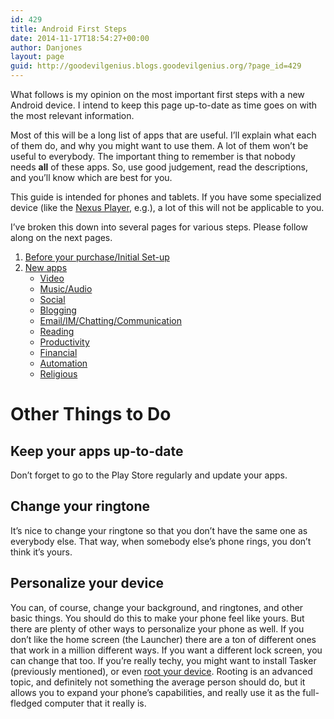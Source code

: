 ```yaml
---
id: 429
title: Android First Steps
date: 2014-11-17T18:54:27+00:00
author: Danjones
layout: page
guid: http://goodevilgenius.blogs.goodevilgenius.org/?page_id=429
---
```

What follows is my opinion on the most important first steps with a new Android device. I intend to keep this page up-to-date as time goes on with the most relevant information.

Most of this will be a long list of apps that are useful. I&#8217;ll explain what each of them do, and why you might want to use them. A lot of them won&#8217;t be useful to everybody. The important thing to remember is that nobody needs **all** of these apps. So, use good judgement, read the descriptions, and you&#8217;ll know which are best for you.

This guide is intended for phones and tablets. If you have some specialized device (like the [Nexus Player](https://play.google.com/store/devices/details?id=nexus_player "Nexus Player"), e.g.), a lot of this will not be applicable to you.

I&#8217;ve broken this down into several pages for various steps. Please follow along on the next pages.

  1. [Before your purchase/Initial Set-up](http://goodevilgenius.org/android-first-steps/before-your-android-purchase-and-initial-setup/ "Before your Android Purchase and initial setup")
  2. [New apps](http://goodevilgenius.org/android-first-steps/android-apps/ "Android Apps") 
      * [Video](http://goodevilgenius.org/android-first-steps/android-apps/video-apps/ "Video Apps")
      * [Music/Audio](http://goodevilgenius.org/android-first-steps/android-apps/music-apps/ "Music Apps")
      * [Social](http://goodevilgenius.org/android-first-steps/android-apps/social-apps/ "Social Apps")
      * [Blogging](http://goodevilgenius.org/android-first-steps/android-apps/blogging-apps/ "Blogging Apps")
      * [Email/IM/Chatting/Communication](http://goodevilgenius.org/communication-apps/ "Communication Apps")
      * [Reading](http://goodevilgenius.org/android-first-steps/android-apps/reading-apps/ "Reading Apps")
      * [Productivity](http://goodevilgenius.org/android-first-steps/android-apps/productivity-apps/ "Productivity Apps")
      * [Financial](http://goodevilgenius.org/android-first-steps/android-apps/financial-apps/ "Financial Apps")
      * [Automation](http://goodevilgenius.org/android-first-steps/android-apps/automation-apps/ "Automation Apps")
      * [Religious](http://goodevilgenius.org/android-first-steps/android-apps/religious-apps/ "Religious Apps")

# Other Things to Do

## Keep your apps up-to-date

Don&#8217;t forget to go to the Play Store regularly and update your apps.

## Change your ringtone

It&#8217;s nice to change your ringtone so that you don&#8217;t have the same one as everybody else. That way, when somebody else&#8217;s phone rings, you don&#8217;t think it&#8217;s yours.

## Personalize your device

You can, of course, change your background, and ringtones, and other basic things. You should do this to make your phone feel like yours. But there are plenty of other ways to personalize your phone as well. If you don&#8217;t like the home screen (the Launcher) there are a ton of different ones that work in a million different ways. If you want a different lock screen, you can change that too. If you&#8217;re really techy, you might want to install Tasker (previously mentioned), or even [root your device](https://www.google.com/search?q=root+android+device "Google Search: root android device"). Rooting is an advanced topic, and definitely not something the average person should do, but it allows you to expand your phone&#8217;s capabilities, and really use it as the full-fledged computer that it really is.